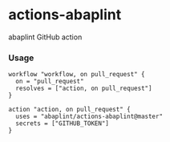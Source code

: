 # actions-abaplint

abaplint GitHub action

### Usage

```
workflow "workflow, on pull_request" {
  on = "pull_request"
  resolves = ["action, on pull_request"]
}

action "action, on pull_request" {
  uses = "abaplint/actions-abaplint@master"
  secrets = ["GITHUB_TOKEN"]
}
```
